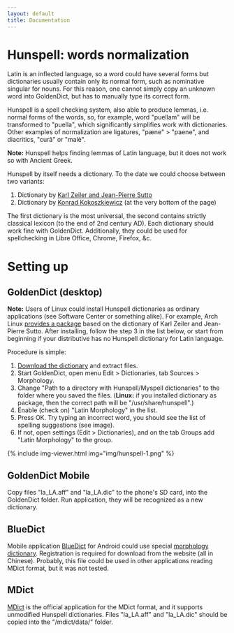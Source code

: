 ```yaml
---
layout: default
title: Documentation
---
```


# Hunspell: words normalization

Latin is an inflected language, so a word could have several forms but dictionaries usually contain only its normal form, such as nominative singular for nouns. For this reason, one cannot simply copy an unknown word into GoldenDict, but has to manually type its correct form.

Hunspell is a spell checking system, also able to produce lemmas, i.e. normal forms of the words, so, for example, word "puellam" will be transformed to "puella", which significantly simplifies work with dictionaries. Other examples of normalization are ligatures, "pæne" > "paene", and diacritics, "curâ" or "malè".

**Note:** Hunspell helps finding lemmas of Latin language, but it does not work so with Ancient Greek.

Hunspell by itself needs a dictionary. To the date we could choose between two variants:

1. Dictionary by [Karl Zeiler and Jean-Pierre Sutto][1]
1. Dictionary by [Konrad Kokoszkiewicz][2] (at the very bottom of the page)

The first dictionary is the most universal, the second contains strictly classical lexicon (to the end of 2nd century AD). Each dictionary should work fine with GoldenDict. Additionally, they could be used for spellchecking in Libre Office, Chrome, Firefox, &c.


# Setting up

## GoldenDict (desktop)

**Note:** Users of Linux could install Hunspell dictionaries as ordinary applications (see Software Center or something alike). For example, Arch Linux [provides a package][3] based on the dictionary of Karl Zeiler and Jean-Pierre Sutto. After installing, follow the step 3 in the list below, or start from beginning if your distributive has no Hunspell dictionary for Latin language.

Procedure is simple:

1. [Download the dictionary](hunspell-la.zip) and extract files.
1. Start GoldenDict, open menu Edit > Dictionaries, tab Sources > Morphology.
1. Change "Path to a directory with Hunspell/Myspell dictionaries" to the folder where you saved the files. (**Linux:** if you installed dictionary as package, then the correct path will be "/usr/share/hunspell".)
1. Enable (check on) "Latin Morphology" in the list.
1. Press OK. Try typing an incorrect word, you should see the list of spelling suggestions (see image).
1. If not, open settings (Edit > Dictionaries), and on the tab Groups add "Latin Morphology" to the group.

{% include img-viewer.html img="img/hunspell-1.png" %}

## GoldenDict Mobile

Copy files "la_LA.aff" and "la_LA.dic" to the phone's SD card, into the GoldenDict folder. Run application, they will be recognized as a new dictionary.

## BlueDict

Mobile application [BlueDict][5] for Android could use special [morphology dictionary][6]. Registration is required for download from the website (all in Chinese). Probably, this file could be used in other applications reading MDict format, but it was not tested.

## MDict

[MDict][4] is the official application for the MDict format, and it supports unmodified Hunspell dictionaries. Files "la_LA.aff" and "la_LA.dic" should be copied into the "/mdict/data/" folder.


[1]: https://extensions.libreoffice.org/extensions/latin-spelling-and-hyphenation-dictionaries
[2]: http://www.obta.uw.edu.pl/~draco/
[3]: https://aur.archlinux.org/packages/hunspell-la
[4]: https://www.mdict.cn/
[5]: http://www.ssdlsoft.com/bluedict/
[6]: https://www.pdawiki.com/forum/forum.php?mod=viewthread&tid=19511

